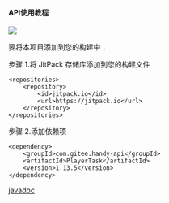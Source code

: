#### API使用教程

[![](https://jitpack.io/v/com.gitee.handy-api/PlayerTask.svg)](https://jitpack.io/#com.gitee.handy-api/PlayerTask)

要将本项目添加到您的构建中：

步骤 1.将 JitPack 存储库添加到您的构建文件

```
<repositories>
    <repository>
        <id>jitpack.io</id>
        <url>https://jitpack.io</url>
    </repository>
</repositories>
```

步骤 2.添加依赖项

```
<dependency>
    <groupId>com.gitee.handy-api</groupId>
    <artifactId>PlayerTask</artifactId>
    <version>1.13.5</version>
</dependency>
```

[javadoc](https://handy-api.gitee.io/playertask/)